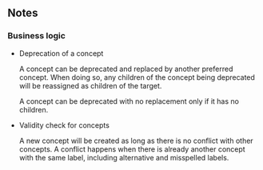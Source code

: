 ## Notes

### Business logic

- Deprecation of a concept

  A concept can be deprecated and replaced by another preferred concept. When doing so, any children of the concept being deprecated will be reassigned as children of the target.
  
  A concept can be deprecated with no replacement only if it has no children.


- Validity check for concepts

  A new concept will be created as long as there is no conflict with other concepts.
  A conflict happens when there is already another concept with the same label, including alternative and misspelled labels.